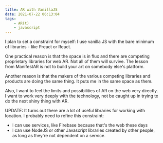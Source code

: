 ```yaml
---
title: AR with VanillaJS
date: 2021-07-22 06:13:04
tags:
	- AR(t)
	- javascript
---
```


I plan to set a constraint for myself: I use vanilla JS with the bare minimum of libraries - like Preact or React.

One practical reason is that the space is in flux and there are competing proprietary libraries for web AR. Not all of them will survive. The lesson from ManifestAR is not to build your art on somebody else's platform.

Another reason is that the makers of the various competing libraries and products are doing the same thing. It puts me in the same space as them.

Also, I want to feel the limits and possibilities of AR on the web very directly. I want to work very deeply with the technology, not be caught up in trying to do the next shiny thing with AR.

UPDATE: It turns out there are a lot of useful libraries for working with location. I probably need to refine this constraint:

-   I can use services, like Firebase because that's the web these days
-   I can use NodeJS or other Javascript libraries created by other people, as long as they're not dependent on a service.
